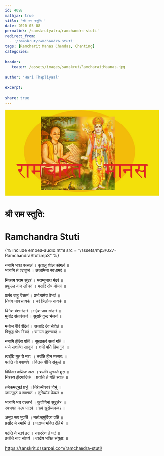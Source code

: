 ```yaml
---    
id: 4098    
mathjax: true    
title: 'श्री राम स्तुति:'    
date: 2020-05-08    
permalink: /samskrutyatra/ramchandra-stuti'
redirect_from: 
  - '/samskrut/ramchandra-stuti'
tags: [Ramcharit Manas Chandas, Chanting]    
categories:    
    
header:    
   teaser: /assets/images/samskrut/RamcharaitMaanas.jpg    
    
author: 'Hari Thapliyaal'    
    
excerpt:    
    
share: true    
---    
```

    
![](/assets/images/samskrut/RamcharaitMaanas.jpg)    
    
# श्री राम स्तुति:    
# Ramchandra Stuti    
    
{% include embed-audio.html src = "/assets/mp3/027-RamchandraStuti.mp3" %}     
    
नमामि भक्त वत्सलं । कृपालु शील कोमलं ॥    
भजामि ते पदांबुजं । अकामिनां स्वधामदं ॥    
    
निकाम श्याम सुंदरं । भवाम्बुनाथ मंदरं ॥    
प्रफुल्ल कंज लोचनं । मदादि दोष मोचनं ॥    
    
प्रलंब बाहु विक्रमं । प्रभोऽप्रमेय वैभवं ॥    
निषंग चाप सायकं । धरं त्रिलोक नायकं ॥    
    
दिनेश वंश मंडनं । महेश चाप खंडनं ॥    
मुनींद्र संत रंजनं । सुरारि वृन्द भंजनं ॥    
    
मनोज वैरि वंदितं । अजादि देव सेवितं ॥    
विशुद्ध बोध विग्रहं । समस्त दूषणापहं ॥    
    
नमामि इंदिरा पतिं । सुखाकरं सतां गतिं ॥    
भजे सशक्ति सानुजं । शची पति प्रियानुजं ॥    
    
त्वदंघ्रि मूल ये नराः । भजंति हीन मत्सराः ॥    
पतंति नो भवार्णवे । वितर्क वीचि संकुले ॥    
    
विविक्त वासिनः सदा । भजंति मुक्तये मुदा ॥    
निरस्य इंद्रियादिकं । प्रयांति ते गतिं स्वकं ॥    
    
तमेकमद्भुतं प्रभुं । निरीहमीश्वरं विभुं ॥    
जगद्गुरुं च शाश्वतं । तुरीयमेव केवलं ॥    
    
भजामि भाव वल्लभं । कुयोगिनां सुदुर्लभं ॥    
स्वभक्त कल्प पादपं । समं सुसेव्यमन्वहं ॥    
    
अनूप रूप भूपतिं । नतोऽहमुर्विजा पतिं ॥    
प्रसीद मे नमामि ते । पदाब्ज भक्ति देहि मे ॥    
    
पठंति ये स्तवं इदं । नरादरेण ते पदं ॥    
व्रजंति नात्र संशयं । त्वदीय भक्ति संयुताः ॥    
    
https://sanskrit.dasarpai.com/ramchandra-stuti/